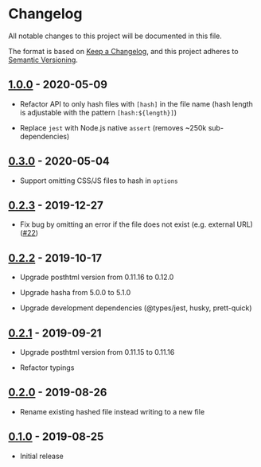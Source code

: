 # Changelog

All notable changes to this project will be documented in this file.

The format is based on [Keep a Changelog](https://keepachangelog.com/en/1.0.0/),
and this project adheres to [Semantic Versioning](https://semver.org/spec/v2.0.0.html).

<!--
## Unreleased -->

## [1.0.0](https://github.com/metonym/posthtml-hash/releases/tag/v1.0.0) - 2020-05-09

- Refactor API to only hash files with `[hash]` in the file name (hash length is adjustable with the pattern `[hash:${length}]`)

- Replace `jest` with Node.js native `assert` (removes ~250k sub-dependencies)

## [0.3.0](https://github.com/metonym/posthtml-hash/releases/tag/v0.3.0) - 2020-05-04

- Support omitting CSS/JS files to hash in `options`

## [0.2.3](https://github.com/metonym/posthtml-hash/releases/tag/v0.2.3) - 2019-12-27

- Fix bug by omitting an error if the file does not exist (e.g. external URL)
  ([#22](https://github.com/posthtml/posthtml-hash/issues/22))

## [0.2.2](https://github.com/metonym/posthtml-hash/releases/tag/v0.2.2) - 2019-10-17

- Upgrade posthtml version from 0.11.16 to 0.12.0

- Upgrade hasha from 5.0.0 to 5.1.0

- Upgrade development dependencies (@types/jest, husky, prett-quick)

## [0.2.1](https://github.com/metonym/posthtml-hash/releases/tag/v0.2.1) - 2019-09-21

- Upgrade posthtml version from 0.11.15 to 0.11.16

- Refactor typings

## [0.2.0](https://github.com/metonym/posthtml-hash/releases/tag/v0.2.0) - 2019-08-26

- Rename existing hashed file instead writing to a new file

## [0.1.0](https://github.com/metonym/posthtml-hash/releases/tag/v0.1.0) - 2019-08-25

- Initial release
